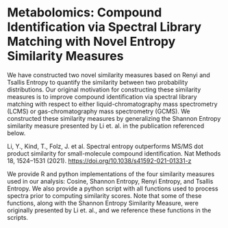 # Metabolomics: Compound Identification via Spectral Library Matching with Novel Entropy Similarity Measures

We have constructed two novel similarity measures based on Renyi and Tsallis Entropy to quantify the similarity between two probability distributions. Our original motivation for constructing these similarity measures is to improve compound identification via spectral library matching with respect to either liquid-chromatography mass spectrometry (LCMS) or gas-chromatography mass spectrometry (GCMS). We constructed these similarity measures by generalizing the Shannon Entropy similarity measure presented by Li et. al. in the publication referenced below.

Li, Y., Kind, T., Folz, J. et al. Spectral entropy outperforms MS/MS dot product similarity for small-molecule compound identification. Nat Methods 18, 1524–1531 (2021). https://doi.org/10.1038/s41592-021-01331-z

We provide R and python implementations of the four similarity measures used in our analysis: Cosine, Shannon Entropy, Renyi Entropy, and Tsallis Entropy.
We also provide a python script with all functions used to process spectra prior to computing similarity scores. Note that some of these functions, along with the Shannon Entropy Similarity Measure, were originally presented by Li et. al., and we reference these functions in the scripts.

